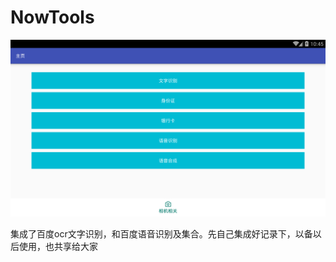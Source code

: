 # NowTools
![](https://github.com/NOWDAY/NowTools/blob/master/screenshots/Screenshot_2017-05-12-10-45-27.png)

集成了百度ocr文字识别，和百度语音识别及集合。先自己集成好记录下，以备以后使用，也共享给大家
